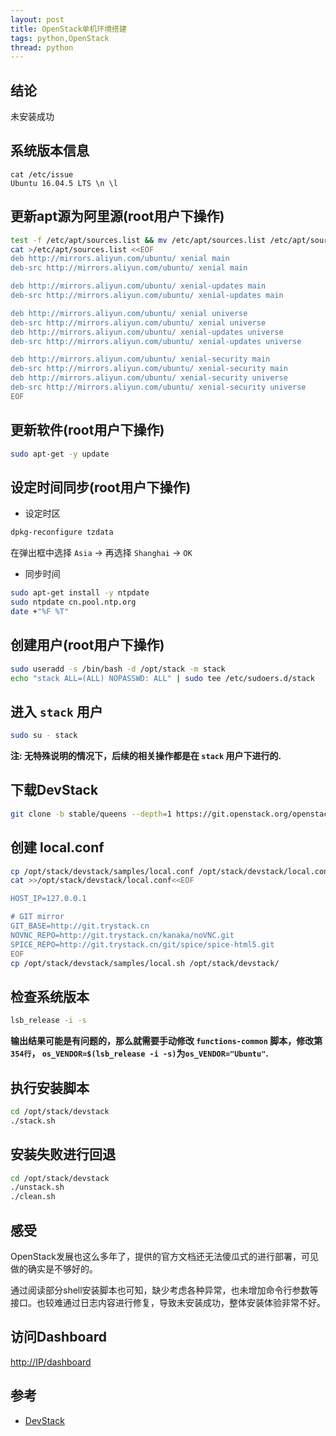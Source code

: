 ```yaml
---
layout: post
title: OpenStack单机环境搭建
tags: python,OpenStack
thread: python
---
```


## 结论

未安装成功

## 系统版本信息

```text
cat /etc/issue
Ubuntu 16.04.5 LTS \n \l
```

## 更新apt源为阿里源(root用户下操作)

```bash
test -f /etc/apt/sources.list && mv /etc/apt/sources.list /etc/apt/sources.list.$(date +%s).bak
cat >/etc/apt/sources.list <<EOF
deb http://mirrors.aliyun.com/ubuntu/ xenial main
deb-src http://mirrors.aliyun.com/ubuntu/ xenial main

deb http://mirrors.aliyun.com/ubuntu/ xenial-updates main
deb-src http://mirrors.aliyun.com/ubuntu/ xenial-updates main

deb http://mirrors.aliyun.com/ubuntu/ xenial universe
deb-src http://mirrors.aliyun.com/ubuntu/ xenial universe
deb http://mirrors.aliyun.com/ubuntu/ xenial-updates universe
deb-src http://mirrors.aliyun.com/ubuntu/ xenial-updates universe

deb http://mirrors.aliyun.com/ubuntu/ xenial-security main
deb-src http://mirrors.aliyun.com/ubuntu/ xenial-security main
deb http://mirrors.aliyun.com/ubuntu/ xenial-security universe
deb-src http://mirrors.aliyun.com/ubuntu/ xenial-security universe
EOF
```

## 更新软件(root用户下操作)

```bash
sudo apt-get -y update
```

## 设定时间同步(root用户下操作)

* 设定时区

```bash
dpkg-reconfigure tzdata
```

在弹出框中选择 `Asia` -> 再选择 `Shanghai` -> `OK`

* 同步时间

```bash
sudo apt-get install -y ntpdate
sudo ntpdate cn.pool.ntp.org
date +"%F %T"
```

## 创建用户(root用户下操作)

```bash
sudo useradd -s /bin/bash -d /opt/stack -m stack
echo "stack ALL=(ALL) NOPASSWD: ALL" | sudo tee /etc/sudoers.d/stack
```

## 进入 `stack` 用户

```bash
sudo su - stack
```

**注: 无特殊说明的情况下，后续的相关操作都是在 `stack` 用户下进行的.**

## 下载DevStack

```bash
git clone -b stable/queens --depth=1 https://git.openstack.org/openstack-dev/devstack
```

## 创建 local.conf

```bash
cp /opt/stack/devstack/samples/local.conf /opt/stack/devstack/local.conf
cat >>/opt/stack/devstack/local.conf<<EOF

HOST_IP=127.0.0.1

# GIT mirror
GIT_BASE=http://git.trystack.cn
NOVNC_REPO=http://git.trystack.cn/kanaka/noVNC.git
SPICE_REPO=http://git.trystack.cn/git/spice/spice-html5.git
EOF
cp /opt/stack/devstack/samples/local.sh /opt/stack/devstack/
```

## 检查系统版本

```bash
lsb_release -i -s
```

**输出结果可能是有问题的，那么就需要手动修改 `functions-common` 脚本，修改第 `354行`， `os_VENDOR=$(lsb_release -i -s)`为`os_VENDOR="Ubuntu"`.**

## 执行安装脚本

```bash
cd /opt/stack/devstack
./stack.sh
```

## 安装失败进行回退

```bash
cd /opt/stack/devstack
./unstack.sh
./clean.sh
```

## 感受

OpenStack发展也这么多年了，提供的官方文档还无法傻瓜式的进行部署，可见做的确实是不够好的。

通过阅读部分shell安装脚本也可知，缺少考虑各种异常，也未增加命令行参数等接口。也较难通过日志内容进行修复，导致未安装成功，整体安装体验非常不好。

## 访问Dashboard

[http://IP/dashboard](http://IP/dashboard)

## 参考

* [DevStack](https://docs.openstack.org/devstack/latest/)
